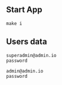 ## Start App
```
make i
```

## Users data
```
superadmin@admin.io
password

admin@admin.io
password
```
